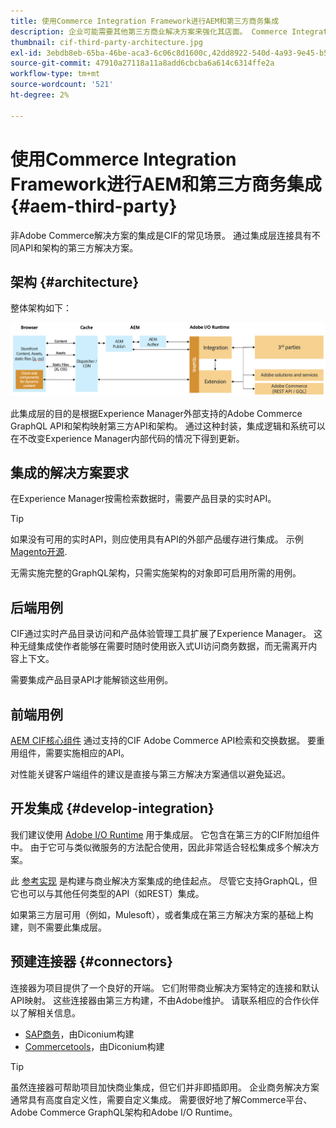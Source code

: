 ```yaml
---
title: 使用Commerce Integration Framework进行AEM和第三方商务集成
description: 企业可能需要其他第三方商业解决方案来强化其店面。 Commerce Integration Framework (CIF)可用于此类集成方案，以使用I/O运行时将第三方商业解决方案连接到Adobe Experience Manager。
thumbnail: cif-third-party-architecture.jpg
exl-id: 3ebdb8eb-65ba-46be-aca3-6c06c8d1600c,42dd8922-540d-4a93-9e45-b5e83dc11e16
source-git-commit: 47910a27118a11a8add6cbcba6a614c6314ffe2a
workflow-type: tm+mt
source-wordcount: '521'
ht-degree: 2%

---
```


# 使用Commerce Integration Framework进行AEM和第三方商务集成 {#aem-third-party}

非Adobe Commerce解决方案的集成是CIF的常见场景。 通过集成层连接具有不同API和架构的第三方解决方案。

## 架构 {#architecture}

整体架构如下：

![AEM非Magento/第三方架构概述](../assets//AEM_nonMagento_Architecture.png)

此集成层的目的是根据Experience Manager外部支持的Adobe Commerce GraphQL API和架构映射第三方API和架构。 通过这种封装，集成逻辑和系统可以在不改变Experience Manager内部代码的情况下得到更新。

## 集成的解决方案要求

在Experience Manager按需检索数据时，需要产品目录的实时API。

>[!TIP]
>
>如果没有可用的实时API，则应使用具有API的外部产品缓存进行集成。 示例 [Magento开源](https://magento.com/products/magento-open-source).

无需实施完整的GraphQL架构，只需实施架构的对象即可启用所需的用例。

## 后端用例

CIF通过实时产品目录访问和产品体验管理工具扩展了Experience Manager。 这种无缝集成使作者能够在需要时随时使用嵌入式UI访问商务数据，而无需离开内容上下文。

需要集成产品目录API才能解锁这些用例。

## 前端用例

[AEM CIF核心组件](https://github.com/adobe/aem-core-cif-components) 通过支持的CIF Adobe Commerce API检索和交换数据。 要重用组件，需要实施相应的API。

对性能关键客户端组件的建议是直接与第三方解决方案通信以避免延迟。

## 开发集成 {#develop-integration}

我们建议使用 [Adobe I/O Runtime](https://www.adobe.io/apis/experienceplatform/runtime.html) 用于集成层。 它包含在第三方的CIF附加组件中。 由于它可与类似微服务的方法配合使用，因此非常适合轻松集成多个解决方案。

此 [参考实现](https://github.com/adobe/commerce-cif-graphql-integration-reference) 是构建与商业解决方案集成的绝佳起点。 尽管它支持GraphQL，但它也可以与其他任何类型的API（如REST）集成。

如果第三方层可用（例如，Mulesoft），或者集成在第三方解决方案的基础上构建，则不需要此集成层。

## 预建连接器 {#connectors}

连接器为项目提供了一个良好的开端。 它们附带商业解决方案特定的连接和默认API映射。 这些连接器由第三方构建，不由Adobe维护。 请联系相应的合作伙伴以了解相关信息。

* [SAP商务](https://github.com/diconium/commerce-cif-graphql-integration-hybris)，由Diconium构建
* [Commercetools](https://github.com/diconium/commerce-cif-graphql-integration-commercetool)，由Diconium构建

>[!TIP]
>
>虽然连接器可帮助项目加快商业集成，但它们并非即插即用。 企业商务解决方案通常具有高度自定义性，需要自定义集成。 需要很好地了解Commerce平台、Adobe Commerce GraphQL架构和Adobe I/O Runtime。
